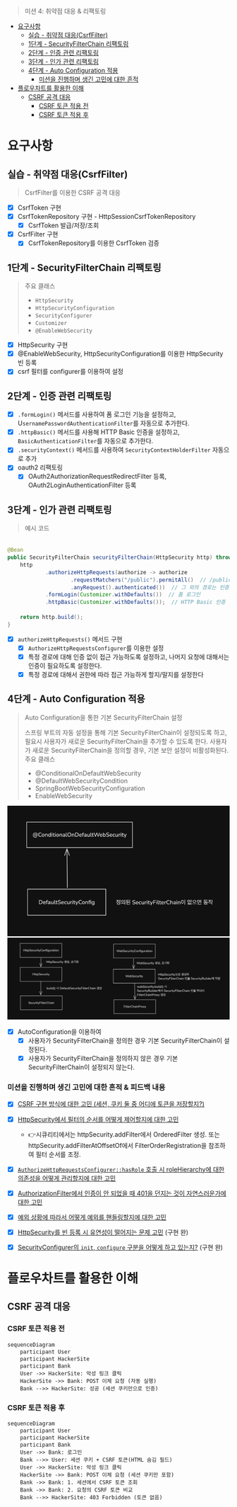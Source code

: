 > 미션 4: 취약점 대응 & 리팩토링

<!-- TOC -->
* [요구사항](#요구사항)
  * [실습 - 취약점 대응(CsrfFilter)](#실습---취약점-대응csrffilter)
  * [1단계 - SecurityFilterChain 리팩토링](#1단계---securityfilterchain-리팩토링)
  * [2단계 - 인증 관련 리팩토링](#2단계---인증-관련-리팩토링)
  * [3단계 - 인가 관련 리팩토링](#3단계---인가-관련-리팩토링)
  * [4단계 - Auto Configuration 적용](#4단계---auto-configuration-적용)
    * [미션을 진행하며 생긴 고민에 대한 흔적](#미션을-진행하며-생긴-고민에-대한-흔적)
* [플로우차트를 활용한 이해](#플로우차트를-활용한-이해)
  * [CSRF 공격 대응](#csrf-공격-대응)
    * [CSRF 토큰 적용 전](#csrf-토큰-적용-전)
    * [CSRF 토큰 적용 후](#csrf-토큰-적용-후)
<!-- TOC -->

# 요구사항

## 실습 - 취약점 대응(CsrfFilter)

> CsrfFilter를 이용한 CSRF 공격 대응

- [x] CsrfToken 구현
- [x] CsrfTokenRepository 구현 - HttpSessionCsrfTokenRepository
  - [x] CsrfToken 발급/저장/조회
- [x] CsrfFilter 구현
  - [x] CsrfTokenRepository를 이용한 CsrfToken 검증

## 1단계 - SecurityFilterChain 리팩토링

> 주요 클래스
> - `HttpSecurity`
> - `HttpSecurityConfiguration`
> - `SecurityConfigurer`
> - `Customizer`
> - `@EnableWebSecurity`

- [x] HttpSecurity 구현
- [x] @EnableWebSecurity, HttpSecurityConfiguration를 이용한 HttpSecurity 빈 등록
- [x] csrf 필터를 configurer를 이용하여 설정

## 2단계 - 인증 관련 리팩토링

- [x] `.formLogin()` 메서드를 사용하여 폼 로그인 기능을 설정하고, U`sernamePasswordAuthenticationFilter`를 자동으로 추가한다.
- [x] `.httpBasic()` 메서드를 사용해 HTTP Basic 인증을 설정하고, `BasicAuthenticationFilter`를 자동으로 추가한다.
- [x] `.securityContext()` 메서드를 사용하여 `SecurityContextHolderFilter` 자동으로 추가
- [x] oauth2 리팩토링
  - [x] OAuth2AuthorizationRequestRedirectFilter 등록, OAuth2LoginAuthenticationFilter 등록

## 3단계 - 인가 관련 리팩토링

> 예시 코드

```java

@Bean
public SecurityFilterChain securityFilterChain(HttpSecurity http) throws Exception {
    http
            .authorizeHttpRequests(authorize -> authorize
                    .requestMatchers("/public").permitAll()  // /public 경로는 모두 허용
                    .anyRequest().authenticated())  // 그 외의 경로는 인증 필요
            .formLogin(Customizer.withDefaults())  // 폼 로그인
            .httpBasic(Customizer.withDefaults());  // HTTP Basic 인증

    return http.build();
}
```

- [x] `authorizeHttpRequests()` 메서드 구현
  - [x] `AuthorizeHttpRequestsConfigurer`를 이용한 설정
  - [x] 특정 경로에 대해 인증 없이 접근 가능하도록 설정하고, 나머지 요청에 대해서는 인증이 필요하도록 설정한다.
  - [x] 특정 경로에 대해서 권한에 따라 접근 가능하게 할지/말지를 설정한다

## 4단계 - Auto Configuration 적용

> Auto Configuration을 통한 기본 SecurityFilterChain 설정
> 
> 스프링 부트의 자동 설정을 통해 기본 SecurityFilterChain이 설정되도록 하고, 필요시 사용자가 새로운 SecurityFilterChain을 추가할 수 있도록 한다. 사용자가 새로운 SecurityFilterChain을 정의할 경우, 기본 보안 설정이 비활성화된다.
> 주요 클래스 
> - @ConditionalOnDefaultWebSecurity
> - @DefaultWebSecurityCondition
> - SpringBootWebSecurityConfiguration
> - EnableWebSecurity
> 

![img.png](img.png)
![img_1.png](img_1.png)

- [x] AutoConfiguration을 이용하여 
  - [x] 사용자가 SecurityFilterChain을 정의한 경우 기본 SecurityFilterChain이 설정된다. 
  - [x] 사용자가 SecurityFilterChain을 정의하지 않은 경우 기본 SecurityFilterChain이 설정되지 않는다. 

### 미션을 진행하며 생긴 고민에 대한 흔적 & 피드백 내용

- [x] [CSRF 구현 방식에 대한 고민 (세션, 쿠키 둘 중 어디에 토큰을 저장할지?)](https://github.com/next-step/spring-security-refactoring/pull/9#discussion_r2001099639) 
- [x] [HttpSecurity에서 필터의 순서를 어떻게 제어할지에 대한 고민](https://github.com/next-step/spring-security-refactoring/pull/9#discussion_r2001125969)
  - 👉시큐리티에서는 httpSecurity.addFilter에서 OrderedFilter 생성. 또는 httpSecurity.addFilterAtOffsetOf에서  FilterOrderRegistration을 참조하여 필터 순서를 조정.
- [x] [`AuthorizeHttpRequestsConfigurer::hasRole` 호출 시 roleHierarchy에 대한 의존성을 어떻게 관리할지에 대한 고민](https://github.com/next-step/spring-security-refactoring/pull/9#discussion_r2001147784)
- [x] [AuthorizationFilter에서 인증이 안 되었을 때 401을 던지는 것이 자연스러운가에 대한 고민](https://github.com/next-step/spring-security-refactoring/pull/9#discussion_r2001166948)
- [x] [예외 상황에 따라서 어떻게 예외를 핸들링할지에 대한 고민](https://github.com/next-step/spring-security-refactoring/pull/9#discussion_r2005589776)
- [x] [HttpSecurity를 빈 등록 시 유연성이 떨어지는 문제 고민](https://github.com/next-step/spring-security-refactoring/pull/9#discussion_r2005603658) (구현 완)
- [x] [SecurityConfigurer의 `init`, `configure` 구분을 어떻게 하고 있는지?](https://github.com/next-step/spring-security-refactoring/pull/9#discussion_r2005616627) (구현 완)  



# 플로우차트를 활용한 이해

## CSRF 공격 대응

### CSRF 토큰 적용 전

```mermaid
sequenceDiagram
    participant User
    participant HackerSite
    participant Bank
    User ->> HackerSite: 악성 링크 클릭
    HackerSite ->> Bank: POST 이체 요청 (자동 실행)
    Bank -->> HackerSite: 성공 (세션 쿠키만으로 인증)
```

### CSRF 토큰 적용 후

```mermaid
sequenceDiagram
    participant User
    participant HackerSite
    participant Bank
    User ->> Bank: 로그인
    Bank -->> User: 세션 쿠키 + CSRF 토큰(HTML 숨김 필드)
    User ->> HackerSite: 악성 링크 클릭
    HackerSite ->> Bank: POST 이체 요청 (세션 쿠키만 포함)
    Bank ->> Bank: 1. 세션에서 CSRF 토큰 조회
    Bank ->> Bank: 2. 요청의 CSRF 토큰 비교
    Bank -->> HackerSite: 403 Forbidden (토큰 없음)
``` 
